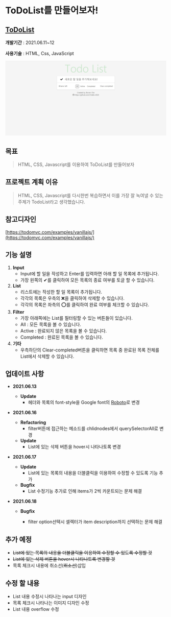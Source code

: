 # ToDoList를 만들어보자!

## [ToDoList](https://chabo-4520.github.io/TodoList_Javascript/)

**개발기간** : 2021.06.11~12

**사용기술** : HTML, Css, JavaScript

<img src="img/main.jpg">

## 목표

> HTML, CSS, Javascript를 이용하여 ToDoList를 만들어보자

## 프로젝트 계획 이유

> HTML, CSS, Javascript를 다시한번 복습하면서 이를 가장 잘 녹여낼 수 있는 주제가 TodoList라고 생각했습니다.

## 참고디자인

[https://todomvc.com/examples/vanillajs/](https://todomvc.com/examples/vanillajs/)

## 기능 설명

1. **Input**
   - Input에 할 일을 작성하고 Enter를 입력하면 아래 할 일 목록에 추가됩니다.
   - 가장 왼쪽의 ✔를 클릭하여 모든 목록의 종료 여부를 토글 할 수 있습니다.
2. **List**
   - 리스트에는 작성한 할 일 목록이 추가됩니다.
   - 각각의 목록은 우측의 ❌을 클릭하여 삭제할 수 있습니다.
   - 각각의 목록은 좌측의 ⭕를 클릭하여 완료 여부를 체크할 수 있습니다.
3. **Filter**
   - 가장 아래쪽에는 List를 필터링할 수 있는 버튼들이 있습니다.
   - All : 모든 목록을 볼 수 있습니다.
   - Active : 완료되지 않은 목록을 볼 수 있습니다.
   - Completed : 완료된 목록을 볼 수 있습니다.
4. **기타**
   - 우측하단의 Clear-completed버튼을 클릭하면 목록 중 완료된 목록 전체를 List에서 삭제할 수 있습니다.

## 업데이트 사항

- **2021.06.13**
  - **Update**
    - 헤더와 목록의 font-style을 Google font의 [Roboto](https://fonts.google.com/specimen/Roboto)로 변경
  
- **2021.06.16** 
  - **Refactoring**
    - filter버튼에 접근하는 메소드를 chlidnodes에서 querySelectorAll로 변경
  - **Update**
    - List에 있는 삭제 버튼을 hover시 나타나토록 변경
  
- **2021.06.17**
  
  - **Update**
    - List에 있는 목록의 내용을 더블클릭을 이용하여 수정할 수 있도록 기능 추가
  - **Bugfix**
    - List 수정기능 추가로 인해 items가 2씩 카운트되는 문제 해결
  
- **2021.06.18**

  - **Bugfix**

    - filter option선택시 셀렉터가 item description까지 선택하는 문제 해결

      

## 추가 예정

- ~~List에 있는 목록의 내용을 더블클릭을 이용하여 수정할 수 있도록 수정할 것~~
- ~~List에 있는 삭제 버튼을 hover시 나타나토록 변경할 것~~
- 목록 체크시 내용에 취소선(~~취소선~~)삽입

## 수정 할 내용

- List 내용 수정시 나타나는 input 디자인
- 목록 체크시 나타나는 이미지 디자인 수정
- List 내용 overflow 수정

